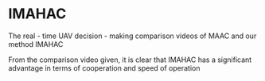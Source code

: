 # IMAHAC
The real - time UAV decision - making comparison videos of MAAC and our method IMAHAC

From the comparison video given, it is clear that IMAHAC has a significant advantage in terms of cooperation and speed of operation
